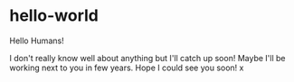 # hello-world

Hello Humans!

I don't really know well about anything but I'll catch up soon!
Maybe I'll be working next to you in few years. 
Hope I could see you soon! x
